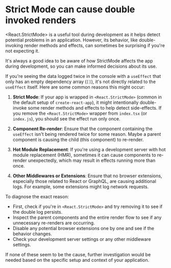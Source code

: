 # Strict Mode can cause double invoked renders

 <React.StrictMode> is a useful tool during development as it helps detect potential problems in an application. However, its behavior, like double-invoking render methods and effects, can sometimes be surprising if you're not expecting it.

It's always a good idea to be aware of how StrictMode affects the app during development, so you can make informed decisions about its use.

If you're seeing the data logged twice in the console with a `useEffect` that only has an empty dependency array (`[]`), it's not directly related to the `useEffect` itself. Here are some common reasons this might occur:

1. **Strict Mode**: If your app is wrapped in `<React.StrictMode>` (common in the default setup of `create-react-app`), it might intentionally double-invoke some render methods and effects to help detect side-effects. If you remove the `<React.StrictMode>` wrapper from `index.tsx` (or `index.js`), you should see the effect run only once.

2. **Component Re-render**: Ensure that the component containing the `useEffect` isn't being rendered twice for some reason. Maybe a parent component is causing the child (this component) to re-render.

3. **Hot Module Replacement**: If you're using a development server with hot module replacement (HMR), sometimes it can cause components to re-render unexpectedly, which may result in effects running more than once.

4. **Other Middlewares or Extensions**: Ensure that no browser extensions, especially those related to React or GraphQL, are causing additional logs. For example, some extensions might log network requests.

To diagnose the exact reason:

- First, check if you're in `<React.StrictMode>` and try removing it to see if the double log persists.
- Inspect the parent components and the entire render flow to see if any unnecessary re-renders are occurring.
- Disable any potential browser extensions one by one and see if the behavior changes.
- Check your development server settings or any other middleware settings.

If none of these seem to be the cause, further investigation would be needed based on the specific setup and context of your application.